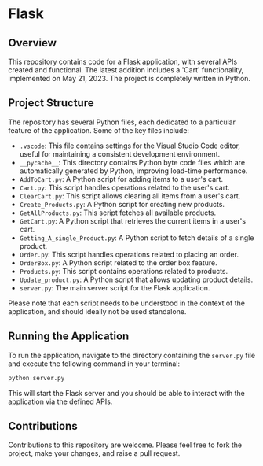 # Flask

## Overview

This repository contains code for a Flask application, with several APIs created and functional. The latest addition includes a 'Cart' functionality, implemented on May 21, 2023. The project is completely written in Python.

## Project Structure

The repository has several Python files, each dedicated to a particular feature of the application. Some of the key files include:

- `.vscode`: This file contains settings for the Visual Studio Code editor, useful for maintaining a consistent development environment.
- `__pycache__`: This directory contains Python byte code files which are automatically generated by Python, improving load-time performance.
- `AddToCart.py`: A Python script for adding items to a user's cart.
- `Cart.py`: This script handles operations related to the user's cart.
- `ClearCart.py`: This script allows clearing all items from a user's cart.
- `Create_Products.py`: A Python script for creating new products.
- `GetAllProducts.py`: This script fetches all available products.
- `GetCart.py`: A Python script that retrieves the current items in a user's cart.
- `Getting_A_single_Product.py`: A Python script to fetch details of a single product.
- `Order.py`: This script handles operations related to placing an order.
- `OrderBox.py`: A Python script related to the order box feature.
- `Products.py`: This script contains operations related to products.
- `Update_product.py`: A Python script that allows updating product details.
- `server.py`: The main server script for the Flask application.

Please note that each script needs to be understood in the context of the application, and should ideally not be used standalone.

## Running the Application

To run the application, navigate to the directory containing the `server.py` file and execute the following command in your terminal:

```bash
python server.py
```

This will start the Flask server and you should be able to interact with the application via the defined APIs.

## Contributions

Contributions to this repository are welcome. Please feel free to fork the project, make your changes, and raise a pull request.



